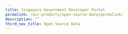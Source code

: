 ```yaml
---
title: Singapore Government Developer Portal
permalink: /our-products/open-source-data/permalink/
description: ""
third_nav_title: Open Source Data
---
```

